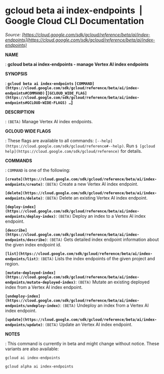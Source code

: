 # gcloud beta ai index-endpoints  |  Google Cloud CLI Documentation

*Source: [https://cloud.google.com/sdk/gcloud/reference/beta/ai/index-endpoints](https://cloud.google.com/sdk/gcloud/reference/beta/ai/index-endpoints)*

**NAME**

: **gcloud beta ai index-endpoints - manage Vertex AI index endpoints**

**SYNOPSIS**

: **`gcloud beta ai index-endpoints` `[COMMAND](https://cloud.google.com/sdk/gcloud/reference/beta/ai/index-endpoints#COMMAND)` [`[GCLOUD_WIDE_FLAG](https://cloud.google.com/sdk/gcloud/reference/beta/ai/index-endpoints#GCLOUD-WIDE-FLAGS) …`]**

**DESCRIPTION**

: `(BETA)` Manage Vertex AI index endpoints.

**GCLOUD WIDE FLAGS**

: These flags are available to all commands: `[--help](https://cloud.google.com/sdk/gcloud/reference#--help)`.
Run `$ [gcloud help](https://cloud.google.com/sdk/gcloud/reference)` for details.

**COMMANDS**

: ``COMMAND`` is one of the following:

**`[create](https://cloud.google.com/sdk/gcloud/reference/beta/ai/index-endpoints/create)`**:
`(BETA)` Create a new Vertex AI index endpoint.

**`[delete](https://cloud.google.com/sdk/gcloud/reference/beta/ai/index-endpoints/delete)`**:
`(BETA)` Delete an existing Vertex AI index endpoint.

**`[deploy-index](https://cloud.google.com/sdk/gcloud/reference/beta/ai/index-endpoints/deploy-index)`**:
`(BETA)` Deploy an index to a Vertex AI index endpoint.

**`[describe](https://cloud.google.com/sdk/gcloud/reference/beta/ai/index-endpoints/describe)`**:
`(BETA)` Gets detailed index endpoint information about the given
index endpoint id.

**`[list](https://cloud.google.com/sdk/gcloud/reference/beta/ai/index-endpoints/list)`**:
`(BETA)` Lists the index endpoints of the given project and region.

**`[mutate-deployed-index](https://cloud.google.com/sdk/gcloud/reference/beta/ai/index-endpoints/mutate-deployed-index)`**:
`(BETA)` Mutate an existing deployed index from a Vertex AI index
endpoint.

**`[undeploy-index](https://cloud.google.com/sdk/gcloud/reference/beta/ai/index-endpoints/undeploy-index)`**:
`(BETA)` Undeploy an index from a Vertex AI index endpoint.

**`[update](https://cloud.google.com/sdk/gcloud/reference/beta/ai/index-endpoints/update)`**:
`(BETA)` Update an Vertex AI index endpoint.

**NOTES**

: This command is currently in beta and might change without notice. These
variants are also available:

```
gcloud ai index-endpoints
```

```
gcloud alpha ai index-endpoints
```